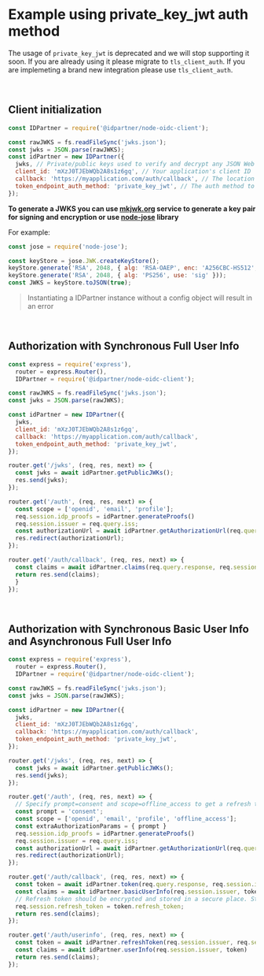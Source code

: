 # Example using private_key_jwt auth method

The usage of `private_key_jwt` is deprecated and we will stop supporting it soon. If you are already using it please migrate to `tls_client_auth`. If you are implemeting a brand new integration please use `tls_client_auth`.

<br>

## Client initialization

```javascript
const IDPartner = require('@idpartner/node-oidc-client');

const rawJWKS = fs.readFileSync('jwks.json');
const jwks = JSON.parse(rawJWKS);
const idPartner = new IDPartner({
  jwks, // Private/public keys used to verify and decrypt any JSON Web Token (JWT) issued by the identity provider authorization server
  client_id: 'mXzJ0TJEbWQb2A8s1z6gq', // Your application's client ID
  callback: 'https://myapplication.com/auth/callback', // The location you want the app to return to on success
  token_endpoint_auth_method: 'private_key_jwt', // The auth method to use
});
```

**To generate a JWKS you can use [mkjwk.org](mkjwk.org) service to generate a key pair for signing and encryption or use [node-jose](https://github.com/cisco/node-jose) library**


For example:

```javascript
const jose = require('node-jose');

const keyStore = jose.JWK.createKeyStore();
keyStore.generate('RSA', 2048, { alg: 'RSA-OAEP', enc: 'A256CBC-HS512', use: 'enc' }));
keyStore.generate('RSA', 2048, { alg: 'PS256', use: 'sig' }));
const JWKS = keyStore.toJSON(true);
```

> Instantiating a IDPartner instance without a config object will result in an error

<br>

## Authorization with Synchronous Full User Info

```javascript
const express = require('express'),
  router = express.Router(),
  IDPartner = require('@idpartner/node-oidc-client');

const rawJWKS = fs.readFileSync('jwks.json');
const jwks = JSON.parse(rawJWKS);

const idPartner = new IDPartner({
  jwks,
  client_id: 'mXzJ0TJEbWQb2A8s1z6gq',
  callback: 'https://myapplication.com/auth/callback',
  token_endpoint_auth_method: 'private_key_jwt',
});

router.get('/jwks', (req, res, next) => {
  const jwks = await idPartner.getPublicJWKs();
  res.send(jwks);
});

router.get('/auth', (req, res, next) => {
  const scope = ['openid', 'email', 'profile'];
  req.session.idp_proofs = idPartner.generateProofs()
  req.session.issuer = req.query.iss;
  const authorizationUrl = await idPartner.getAuthorizationUrl(req.query, req.session.idp_proofs, scope);
  res.redirect(authorizationUrl);
});

router.get('/auth/callback', (req, res, next) => {
  const claims = await idPartner.claims(req.query.response, req.session.issuer, req.session.idp_proofs);
  return res.send(claims);
  }
});
```

<br>

## Authorization with Synchronous Basic User Info and Asynchronous Full User Info

```javascript
const express = require('express'),
  router = express.Router(),
  IDPartner = require('@idpartner/node-oidc-client');

const rawJWKS = fs.readFileSync('jwks.json');
const jwks = JSON.parse(rawJWKS);

const idPartner = new IDPartner({
  jwks,
  client_id: 'mXzJ0TJEbWQb2A8s1z6gq',
  callback: 'https://myapplication.com/auth/callback',
  token_endpoint_auth_method: 'private_key_jwt',
});

router.get('/jwks', (req, res, next) => {
  const jwks = await idPartner.getPublicJWKs();
  res.send(jwks);
});

router.get('/auth', (req, res, next) => {
  // Specify prompt=consent and scope=offline_access to get a refresh token that can be used to fetch full user info later on.
  const prompt = 'consent';
  const scope = ['openid', 'email', 'profile', 'offline_access'];
  const extraAuthorizationParams = { prompt }
  req.session.idp_proofs = idPartner.generateProofs()
  req.session.issuer = req.query.iss;
  const authorizationUrl = await idPartner.getAuthorizationUrl(req.query, req.session.idp_proofs, scope, extraAuthorizationParams);
  res.redirect(authorizationUrl);
});

router.get('/auth/callback', (req, res, next) => {
  const token = await idPartner.token(req.query.response, req.session.issuer, req.session.idp_proofs);
  const claims = await idPartner.basicUserInfo(req.session.issuer, token)
  // Refresh token should be encrypted and stored in a secure place. Storing it in session just for demonstration purposes.
  req.session.refresh_token = token.refresh_token;
  return res.send(claims);
});

router.get('/auth/userinfo', (req, res, next) => {
  const token = await idPartner.refreshToken(req.session.issuer, req.session.refresh_token);
  const claims = await idPartner.userInfo(req.session.issuer, token)
  return res.send(claims);
});
```
